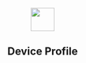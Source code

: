 <p align="center" class="has-mb-6">
<img class="not-gallery-item" height="48" src="https://vitan.me/img/favicon.png">
<br><h2 align="center">Device Profile</h2>
